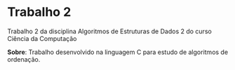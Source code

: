 # Trabalho 2
Trabalho 2 da disciplina Algoritmos de Estruturas de Dados 2 do curso Ciência da Computação

**Sobre**: Trabalho desenvolvido na linguagem C para estudo de algoritmos de ordenação.

